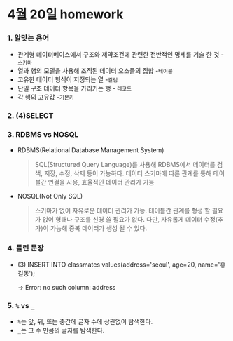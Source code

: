 # 4월 20일 homework

### 1. 알맞는 용어

* 관계형 데이터베이스에서 구조와 제약조건에 관련한 전반적인 명세를 기술 한 것  -`스키마`
* 열과 행의 모델을 사용해 조직된 데이터 요소들의 집합 -`테이블`
* 고유한 데이터 형식이 지정되는 열 -`칼럼`
* 단일 구조 데이터 항목을 가리키는 행  - `레코드`
* 각 행의 고유값 -`기본키`

### 2. (4)SELECT

### 3. RDBMS vs NOSQL

* RDBMS(Relational Database Management System)

  > SQL(Structured Query Language)를 사용해 RDBMS에서 데이터를 검색, 저장, 수정, 삭제 등이 가능하다.  데이터 스키마에 따른 관계를 통해 테이블간 연결을 사용, 효율적인 데이터 관리가 가능

* NOSQL(Not Only SQL)

  > 스키마가 없어 자유로운 데이터 관리가 가능. 테이블간 관계를 형성 할 필요가 없어 형태나 구조를 신경 쓸 필요가 없다. 다만, 자유롭게 데이터 수정(추가)이 가능해 중복 데이터가 생성 될 수 있다.

### 4. 틀린 문장

* (3) INSERT INTO classmates values(address='seoul', age=20, name='홍길동');

  -> Error: no such column: address

### 5. `%` vs `_`

* `%`는 앞, 뒤, 또는 중간에 글자 수에 상관없이 탐색한다.
* `_`는 그 수 만큼의 글자를 탐색한다.

